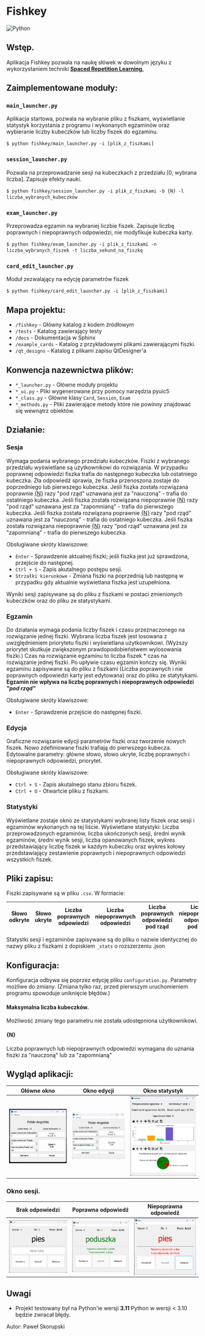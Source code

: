 # Fishkey
![Python](https://img.shields.io/badge/python-v3.11+-blue.svg)

## Wstęp.
Aplikacja Fishkey pozwala na naukę słówek w dowolnym języku z wykorzystaniem techniki [**Spaced Repetition Learning**.](https://en.wikipedia.org/wiki/Spaced_repetition)

## Zaimplementowane moduły:
### `main_launcher.py` 
Aplikacja startowa, pozwala na wybranie pliku z fiszkami, wyświetlanie statystyk korzystania z programu i wykonanych egzaminów oraz wybieranie liczby kubeczków lub liczby fiszek do egzaminu.
```console
$ python fishkey/main_launcher.py -i [plik_z_fiszkami]
```
### `session_launcher.py`
Pozwala na przeprowadzanie sesji na kubeczkach z przedziału [0, wybrana liczba]. Zapisuje efekty nauki.
```console
$ python fishkey/session_launcher.py -i plik_z_fiszkami -b {N} -l liczba_wybranych_kubeczków
```
### `exam_launcher.py`
Przeprowadza egzamin na wybraniej liczbie fiszek. Zapisuje liczbę poprawnych i niepoprawnych odpowiedzi, nie modyfikuje kubeczka karty.
```console
$ python fishkey/exam_launcher.py -i plik_z_fiszkami -n liczba_wybranych_fiszek -t liczba_sekund_na_fiszkę
```
### `card_edit_launcher.py`
Moduł zezwalający na edycję parametrów fiszek 
```console
$ python fishkey/card_edit_launcher.py -i [plik_z_fiszkami]
```


## Mapa projektu:
- `/fishkey` - Główny katalog z kodem źródłowym
- `/tests` - Katalog zawierający testy
- `/docs` - Dokumentacja w Sphinx
- `/example_cards` - Katalog z przykładowymi plikami zawierającymi fiszki.
- `/qt_designs` - Katalog z plikami zapisu QtDesigner'a

## Konwencja nazewnictwa plików:
- `*_launcher.py` - Główne moduły projektu
- `*_ui.py` - Pliki wygenerowane przy pomocy narzędzia pyuic5
- `*_class.py` - Główne klasy `Card`, `Session`, `Exam`
- `*_methods.py` - Pliki zawierające metody które nie powinny znajdować się wewnątrz obiektów.

## Działanie:

### **Sesja**
Wymaga podania wybranego przedziału kubeczków. Fiszki z wybranego przedziału wyświetlane są użytkownikowi do rozwiązania.
W przypadku poprawnej odpowiedzi fiszka trafia do następnego kubeczka lub ostatniego kubeczka.
Zła odpowiedź sprawia, że fiszka przenoszona zostaje do poprzedniego lub pierwszego kubeczka.
Jeśli fiszka została rozwiązana poprawnie [{N}](#n) razy "pod rząd" uznawana jest za "nauczoną" - trafia do ostatniego kubeczka.
Jeśli fiszka została rozwiązana niepoprawnie [{N}](#n) razy "pod rząd" uznawana jest za "zapomnianą" - trafia do pierwszego kubeczka.
Jeśli fiszka została rozwiązana poprawnie [{N}](#n) razy "pod rząd" uznawana jest za "nauczoną" - trafia do ostatniego kubeczka.
Jeśli fiszka została rozwiązana niepoprawnie [{N}](#n) razy "pod rząd" uznawana jest za "zapomnianą" - trafia do pierwszego kubeczka.

Obsługiwane skróty klawiszowe:

- `Enter` - Sprawdzenie aktualnej fiszki; jeśli fiszka jest już sprawdzona, przejście do następnej.
- `Ctrl + S` - Zapis akutalnego postępu sesji.
- `Strzałki kierunkowe` - Zmiana fiszki na poprzednią lub następną w przypadku gdy aktualnie wyświetlana fiszka jest uzupełniona.

Wyniki sesji zapisywane są do pliku z fiszkami w postaci zmienionych kubeczków oraz do pliku ze statystykami.

### **Egzamin**
Do działania wymaga podania liczby fiszek i czasu przeznaczonego na rozwiązanie jednej fiszki. Wybrana liczba fiszek jest losowana z uwzględnieniem priorytetu fiszki i wyświetlana użytkownikowi. (Wyższy priorytet skutkuje zwiększonym prawdopodobieństwem wylosowania fiszki.) Czas na rozwiązanie egzaminu to liczba fiszek * czas na rozwiązanie jednej fiszki. Po upływie czasu egzamin kończy się.
Wyniki egzaminu zapisywane są do pliku z fiszkami (Liczba poprawnych i nie poprawnych odpowiedzi karty jest edytowana) oraz do pliku ze statytykami. **Egzamin nie wpływa na liczbę poprawnych i niepoprawnych odpowiedzi *"pod rząd"***

Obsługiwane skróty klawiszowe:

- `Enter` - Sprawdzenie przejście do następnej fiszki.

### **Edycja**

Graficzne rozwiązanie edycji parametrów fiszki oraz tworzenie nowych fiszek.
Nowo zdefiniowane fiszki trafiają do pierwszego kubecza.
Edytowalne parametry: główne słowo, słowo ukryte, liczbę poprawnych i niepoprawnych odpowiedzi, priorytet.

Obsługiwane skróty klawiszowe:

- `Ctrl + S` - Zapis akutalnego stanu zbioru fiszek.
- `Ctrl + O` - Otwartcie pliku z fiszkami.

### **Statystyki**
Wyświetlane zostaje okno ze statystykami wybranej listy fiszek oraz sesji i egzaminów wykonanych na tej liście.
Wyświetlane statystyki: Liczba przeprowadzonych egzaminów, liczba ukończonych sesji, średni wynik egzaminów, średni wynik sesji, liczba opanowanych fiszek, wykres przedstawiający liczbę fiszek w każdym kubeczku oraz wykres kołowy przedstawiający zestawienie poprawnych i niepoprawnych odpowiedzi wszystkich fiszek.


## Pliki zapisu:
Fiszki zapisywane są w pliku `.csv`. W formacie:

| Słowo odkryte 	| Słowo ukryte 	| Liczba poprawnych odpowiedzi 	| Liczba niepoprawnych odpowiedzi 	| Liczba poprawnych odpowiedzi pod rząd 	| Liczba niepoprawnych odpowiedzi pod rząd 	| Priorytet 	| Aktualny kubeczek 	|
|:-------------:	|:------------:	|:----------------------------:	|:-------------------------------:	|:-------------------------------------:	|:----------------------------------------:	|:---------:	|:-----------------:	|


Statystki sesji i egzaminów zapisywane są do pliku o nazwie identycznej do nazwy pliku z fiszkami z dopiskiem `_stats` o rozszerzeniu .json

## Konfiguracja:
Konfiguracja odbywa się poprzez edycję pliku `configuration.py`.
Parametry możliwe do zmiany. (Zmiana tylko raz, przed pierwszym uruchomieniem programu spowoduje uniknięcie błędów.)

#### Maksymalna liczba kubeczków.
Możliwość zmiany tego parametru nie została udostępniona użytkownikowi.

#### {N}
Liczba poprawnych lub niepoprawnych odpowiedzi wymagana do uznania fiszki za "nauczoną" lub za "zapomnianą"

## Wygląd aplikacji:

| Główne okno | Okno edycji |  Okno statystyk |
|:-------------------:|:----------------------:|:-------------------------:|
| ![](img/main_launcher.png) | ![](img/card_edit.png) | ![](img/statistics.png)

### Okno sesji.
| Brak odpowiedzi | Poprawna odpowiedź | Niepoprawna odpowiedź |
|:-------------------:|:----------------------:|:-------------------------:|
| ![](img/session_empty.png) | ![](img/session_correct.png) | ![](img/session_incorrect.png) |

## Uwagi

- Projekt testowany był na Python'ie wersji **3.11**
Python w wersji < 3.10 będzie zwracał błędy. 

Autor: Paweł Skorupski
